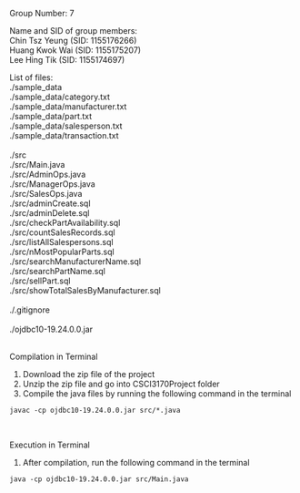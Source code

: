 Group Number: 7

Name and SID of group members:<br>
Chin Tsz Yeung (SID: 1155176266)<br>
Huang Kwok Wai (SID: 1155175207)<br>
Lee Hing Tik (SID: 1155174697)<br>

List of files:<br>
./sample_data<br>
./sample_data/category.txt<br>
./sample_data/manufacturer.txt<br>
./sample_data/part.txt<br>
./sample_data/salesperson.txt<br>
./sample_data/transaction.txt<br>
<br>
./src<br>
./src/Main.java<br>
./src/AdminOps.java<br>
./src/ManagerOps.java<br>
./src/SalesOps.java<br>
./src/adminCreate.sql<br>
./src/adminDelete.sql<br>
./src/checkPartAvailability.sql<br>
./src/countSalesRecords.sql<br>
./src/listAllSalespersons.sql<br>
./src/nMostPopularParts.sql<br>
./src/searchManufacturerName.sql<br>
./src/searchPartName.sql<br>
./src/sellPart.sql<br>
./src/showTotalSalesByManufacturer.sql<br>
<br>
./.gitignore<br>
<br>
./ojdbc10-19.24.0.0.jar<br>
<br>

Compilation in Terminal
1. Download the zip file of the project
2. Unzip the zip file and go into CSCI3170Project folder
3. Compile the java files by running the following command in the terminal
```
javac -cp ojdbc10-19.24.0.0.jar src/*.java
```
<br>

Execution in Terminal
1. After compilation, run the following command in the terminal
```
java -cp ojdbc10-19.24.0.0.jar src/Main.java
```



